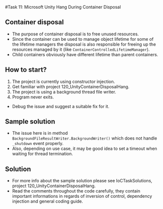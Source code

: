 #Task 11: Microsoft Unity Hang During Container Disposal

## Container disposal

* The purpose of container disposal is to free unused resources.
* Since the container can be used to manage object lifetime for some of the
  lifetime managers the disposal is also responsible for freeing up the
  resources managed by it (like ```ContainerControlledLifetimeManager```).
* Child containers obviously have different lifetime than parent containers.

## How to start?

1. The project is currently using constructor injection.
2. Get familiar with project 120_UnityContainerDisposalHang.
3. The project is using a background thread file writer.
4. Program never exits.
  * Debug the issue and suggest a suitable fix for it.

## Sample solution

* The issue here is in method ```BackgroundFileResultWriter.BackgroundWriter()```
  which does not handle ```_shutdown``` event properly.
* Also, depending on use case, it may be good idea to set a timeout when 
  waiting for thread termination.

## Solution

* For more info about the sample solution please see IoCTaskSolutions, project
  120_UnityContainerDisposalHang.
* Read the comments throughout the code carefully, they contain important 
  informations in regards of inversion of control, dependency injection and 
  general coding guide.
